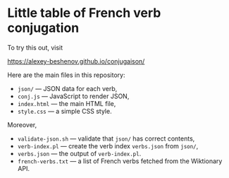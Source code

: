 # Little table of French verb conjugation

To try this out, visit

https://alexey-beshenov.github.io/conjugaison/

Here are the main files in this repository:
* `json/` — JSON data for each verb,
* `conj.js` — JavaScript to render JSON,
* `index.html` — the main HTML file,
* `style.css` — a simple CSS style.

Moreover,
* `validate-json.sh` — validate that `json/` has correct contents,
* `verb-index.pl` — create the verb index `verbs.json` from `json/`,
* `verbs.json` — the output of `verb-index.pl`.
* `french-verbs.txt` — a list of French verbs fetched from the Wiktionary API.
